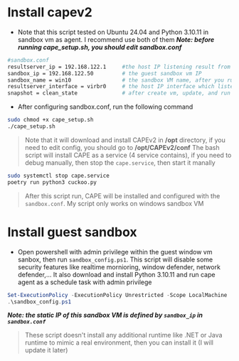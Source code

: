 # Install capev2
- Note that this script tested on Ubuntu 24.04 and Python 3.10.11 in sandbox vm as agent. I recommend use both of them
***Note: before running cape_setup.sh, you should edit sandbox.conf***
```bash
#sandbox.conf
resultserver_ip = 192.168.122.1     #the host IP listening result from sandbox
sandbox_ip = 192.168.122.50         # the guest sandbox vm IP
sandbox_name = win10                # the sandbox VM name, after you run cape_setup.sh, you must create new windows vm with this name by virt-manager
resultserver_interface = virbr0     # the host IP interface which listens and routes traffic from sandbox
snapshot = clean_state              # after create vm, update, and run sandbox_conf.ps1, take a snapshot, each time submit a sample completely, the sandbox will be reverted to this snapshot
```
- After configuring sandbox.conf, run the following command
```bash
sudo chmod +x cape_setup.sh
./cape_setup.sh
```
> Note that it will download and install CAPEv2 in **/opt** directory, if you need to edit config, you should go to **/opt/CAPEv2/conf**
> The bash script will install CAPE as a service (4 service contains), if you need to debug manually, then stop the `cape.service`, then start it manally
```bash
sudo systemctl stop cape.service
poetry run python3 cuckoo.py
```
> After this script run, CAPE will be installed and configured with the `sandbox.conf`. My script only works on windows sandbox VM

# Install guest sandbox
- Open powershell with admin privilege within the guest window vm sanbox, then run `sandbox_config.ps1`. This script will disable some security features like realtime mornioring, window defender, network defender,... It also download and install Python 3.10.11 and run cape agent as a schedule task with admin privilege
```powershell
Set-ExecutionPolicy -ExecutionPolicy Unrestricted -Scope LocalMachine
.\sandbox_config.ps1
```
***Note: the static IP of this sandbox VM is defined by `sandbox_ip` in `sandbox.conf`***
> These script doesn't install any additional runtime like .NET or Java runtime to mimic a real environment, then you can install it (I will update it later)